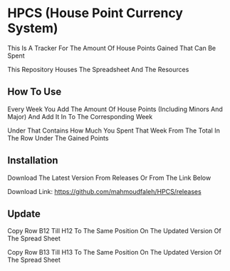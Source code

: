 
# HPCS (House Point Currency System)

This Is A Tracker For The Amount Of House Points Gained That Can Be Spent

This Repository Houses The Spreadsheet And The Resources


## How To Use

Every Week You Add The Amount Of House Points (Including Minors And Major) And Add It In To The Corresponding Week

Under That Contains How Much You Spent That Week From The Total In The Row Under The Gained Points
## Installation

Download The Latest Version From Releases Or From The Link Below

Download Link: [https://github.com/mahmoudfaleh/HPCS/releases ](https://github.com/mahmoudfaleh/HPCS/releases )

    
## Update


  Copy Row B12 Till H12 To The Same Position On The Updated Version Of The Spread Sheet
  
  Copy Row B13 Till H13 To The Same Position On The Updated Version Of The Spread Sheet

